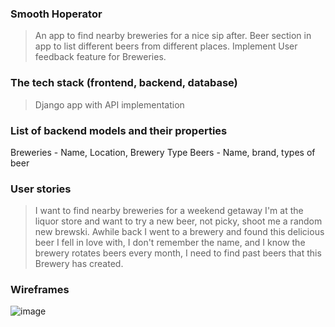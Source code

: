 ### Smooth Hoperator

> An app to find nearby breweries for a nice sip after. Beer section in app to list different beers from different places. Implement User feedback feature for Breweries.

### The tech stack (frontend, backend, database)

> Django app with API implementation

### List of backend models and their properties

Breweries - Name, Location, Brewery Type
Beers - Name, brand, types of beer

### User stories

> I want to find nearby breweries for a weekend getaway
> I'm at the liquor store and want to try a new beer, not picky, shoot me a random new brewski.
> Awhile back I went to a brewery and found this delicious beer I fell in love with, I don't remember the name, and I know the brewery rotates beers every month, I need to find past beers that this Brewery has created.

### Wireframes

![image](https://share.balsamiq.com/c/7r4xErjdKaZDsgngc2WmiD.png)
